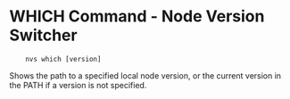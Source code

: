# WHICH Command - Node Version Switcher

        nvs which [version]

Shows the path to a specified local node version, or the current version in the PATH if a version is not specified.
